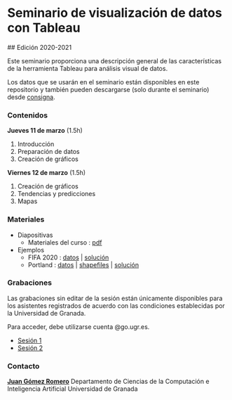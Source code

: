 # Seminario de visualización de datos con Tableau

## Edición 2020-2021

Este seminario proporciona una descripción general de las características de la herramienta Tableau para análisis visual de datos. 

Los datos que se usarán en el seminario están disponibles en este repositorio y también pueden descargarse (solo durante el seminario) desde [consigna](https://consigna.ugr.es/f/2QG2VmpQjEF9CJDr/tableau-datos.zip).

### Contenidos

**Jueves 11 de marzo** (1.5h)

1. Introducción
2. Preparación de datos
3. Creación de gráficos

**Viernes 12 de marzo** (1.5h)

1. Creación de gráficos
2. Tendencias y predicciones
3. Mapas

### Materiales

- Diapositivas
  - Materiales del curso : [pdf](https://github.com/jgromero/dataviz21/blob/main/tableau21.pdf)
- Ejemplos
  - FIFA 2020 :  [datos](https://github.com/jgromero/dataviz21/blob/main/tableau/fifa/fifa_players_20.csv) | [solución](https://github.com/jgromero/dataviz21/blob/main/tableau/fifa/fifa-ejemplo.twb)
  - Portland : [datos](https://github.com/jgromero/dataviz21/blob/main/tableau/portland/portland_1972-2018.csv) | [shapefiles](https://github.com/jgromero/dataviz21/tree/main/tableau/portland/Police_Districts_PPB) | [solución](https://github.com/jgromero/dataviz21/blob/main/tableau/portland/portland-ejemplo.twb)

### Grabaciones

Las grabaciones sin editar de la sesión están únicamente disponibles para los asistentes registrados de acuerdo con las condiciones establecidas por la Universidad de Granada.

Para acceder, debe utilizarse cuenta @go.ugr.es.

- [Sesión 1](https://drive.google.com/file/d/11_5aZO3IuWrMA3Dx-UVQCwyVnszP6mr9/view?usp=sharing)
- [Sesión 2](https://drive.google.com/file/d/1AVVUEg5vqRteAkQk1UXf4fqAIqpvQQhM/view?usp=sharing)

### Contacto

**[Juan Gómez Romero](https://ccia.ugr.es/~jgomez)**
Departamento de Ciencias de la Computación e Inteligencia Artificial
Universidad de Granada